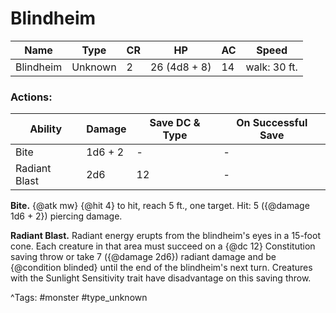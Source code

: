 # Blindheim

| Name | Type | CR | HP | AC | Speed |
|------|------|----|----|----|-------|
| Blindheim | Unknown | 2 | 26 (4d8 + 8) | 14 | walk: 30 ft. |

### Actions:

| Ability | Damage | Save DC & Type | On Successful Save |
|---------|--------|----------------|--------------------|
| Bite | 1d6 + 2 | - | - |
| Radiant Blast | 2d6 | 12 | - |


**Bite.** {@atk mw} {@hit 4} to hit, reach 5 ft., one target. Hit: 5 ({@damage 1d6 + 2}) piercing damage.

**Radiant Blast.** Radiant energy erupts from the blindheim's eyes in a 15-foot cone. Each creature in that area must succeed on a {@dc 12} Constitution saving throw or take 7 ({@damage 2d6}) radiant damage and be {@condition blinded} until the end of the blindheim's next turn. Creatures with the Sunlight Sensitivity trait have disadvantage on this saving throw.

^Tags: #monster #type_unknown